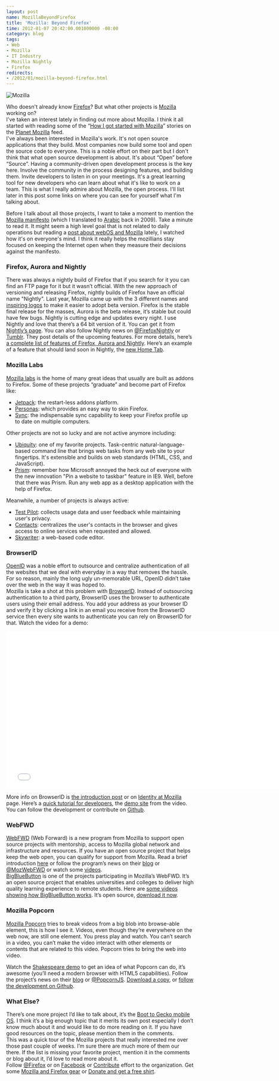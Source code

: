 ```yaml
---
layout: post
name: MozillaBeyondFirefox
title: 'Mozilla: Beyond Firefox'
time: 2012-01-07 20:42:00.001000000 -08:00
category: blog
tags:
- Web
- Mozilla
- IT Industry
- Mozilla Nightly
- Firefox
redirects:
- /2012/01/mozilla-beyond-firefox.html
---
```

<img class="imageOnRight" title="Mozilla" src="{{ site.baseurl }}public/images/MozillaBeyondFirefox/MozillaLogo.jpg">  

Who doesn't already know [Firefox](http://www.mozilla.org/en-US/firefox/fx/)? But what other projects is [Mozilla](http://www.mozilla.org/) working on?   
I've taken an interest lately in finding out more about Mozilla. I think it all started with reading some of the “[How I got started with Mozilla](https://wiki.mozilla.org/index.php?title=Mozilla.org/Contribute/Stories&amp;amp;diff=377200&amp;amp;oldid=prev "Mozilla.org/Contribute/Stories&amp;amp;diff=377200&amp;amp;oldid=prev")” stories on the [Planet Mozilla](http://planet.mozilla.org/) feed.   
I've always been interested in Mozilla's work. It's not open source applications that they build. Most companies now build some tool and open the source code to everyone. This is a noble effort on their part but I don't think that what open source development is about. It's about “Open” before “Source”. Having a community-driven open development process is the key here. Involve the community in the process designing features, and building them. Invite developers to listen in on your meetings. It's a great learning tool for new developers who can learn about what it's like to work on a team. This is what I really admire about Mozilla, the open process. I'll list later in this post some links on where you can see for yourself what I'm talking about.  

Before I talk about all those projects, I want to take a moment to mention the [Mozilla manifesto](http://www.mozilla.org/about/manifesto.en.html) (which I translated to [Arabic](http://www.mozilla.org/about/manifesto.ar.html) back in 2009). Take a minute to read it. It might seem a high level goal that is not related to daily operations but reading a [post about webOS and Mozilla](http://philikon.wordpress.com/2011/12/11/take-webos-mozilla/) lately, I watched how it's on everyone's mind. I think it really helps the mozillians stay focused on keeping the Internet open when they measure their decisions against the manifesto.  

### Firefox, Aurora and Nightly
There was always a nightly build of Firefox that if you search for it you can find an FTP page for it but it wasn’t official. With the new approach of versioning and releasing Firefox, nightly builds of Firefox have an official name "Nightly". Last year, Mozilla came up with the 3 different names and [inspiring logos](http://downloadsquad.switched.com/2011/04/11/new-firefox-nightly-and-aurora-logos-unearthed-and-how-to-enabl/) to make it easier to adopt beta version. Firefox is the stable final release for the masses, Aurora is the beta release, it’s stable but could have few bugs. Nightly is cutting edge and updates every night. I use Nightly and love that there’s a 64 bit version of it. You can get it from [Nightly’s page](http://nightly.mozilla.org/). You can also follow Nightly news on [@FirefoxNightly](https://twitter.com/#!/firefoxnightly) or [Tumblr](http://firefoxnightly.tumblr.com/). They post details of the upcoming features. For more details, here’s [a complete list of features of Firefox, Aurora and Nightly](https://wiki.mozilla.org/Features/Release_Tracking). Here’s an example of a feature that should land soon in Nightly, the [new Home Tab](http://people.mozilla.com/~jboriss/specs/home_tab_first_iteration_spec1.png).

### Mozilla Labs

[Mozilla labs](http://mozillalabs.com/) is the home of many great ideas that usually are built as addons to Firefox. Some of these projects “graduate” and become part of Firefox like:  
- [Jetpack](http://mozillalabs.com/jetpack/): the restart-less addons platform.  
- [Personas](http://mozillalabs.com/personas/): which provides an easy way to skin Firefox.  
- [Sync](http://mozillalabs.com/sync/): the indispensable sync capability to keep your Firefox profile up to date on multiple computers.

Other projects are not so lucky and are not active anymore including:

- [Ubiquity](http://mozillalabs.com/ubiquity/): one of my favorite projects. Task-centric natural-language-based command line that brings web tasks from any web site to your fingertips. It's extensible and builds on web standards (HTML, CSS, and JavaScript).  
- [Prism](http://mozillalabs.com/prism/): remember how Microsoft annoyed the heck out of everyone with the new innovation "Pin a website to taskbar" feature in IE9. Well, before that there was Prism. Run any web app as a desktop application with the help of Firefox.  

Meanwhile, a number of projects is always active:

- [Test Pilot](http://mozillalabs.com/testpilot/): collects usage data and user feedback while maintaining user's privacy.  <li>[Contacts](http://mozillalabs.com/contacts/): centralizes the user's contacts in the browser and gives access to online services when requested and allowed.  
- [Skywriter](http://mozillalabs.com/skywriter/): a web-based code editor.

### BrowserID
[OpenID](http://en.wikipedia.org/wiki/OpenID) was a noble effort to outsource and centralize authentication of all the websites that we deal with everyday in a way that removes the hassle. For so reason, mainly the long ugly un-memorable URL, OpenID didn’t take over the web in the way it was hoped to.  
Mozilla is take a shot at this problem with [BrowserID](http://www.BrowserID.org). Instead of outsourcing authentication to a third party, BrowserID uses the browser to authenticate users using their email address. You add your address as your browser ID and verify it by clicking a link in an email you receive from the BrowserID service then every site wants to authenticate you can rely on BrowserID for that. Watch the video for a demo:  
    
<iframe width="750" height="422" src="//www.youtube.com/embed/l0t9yDLAmFo" frameborder="0" allowfullscreen></iframe>

More info on BrowserID is [the introduction post](http://identity.mozilla.com/post/7616727542/introducing-browserid-a-better-way-to-sign-in) or on [Identity at Mozilla](http://identity.mozilla.com/) page. Here’s a [quick tutorial for developers](https://browserid.org/developers), the [demo site](http://myfavoritebeer.org/) from the video. You can follow the development or contribute on [Github](https://github.com/mozilla/browserid).

### WebFWD
[WebFWD](https://webfwd.org) (Web Forward) is a new program from Mozilla to support open source projects with mentorship, access to Mozilla global network and infrastructure and resources. If you have an open source project that helps keep the web open, you can qualify for support from Mozilla. Read a brief introduction [here](https://webfwd.org/about/index.html) or follow the program’s news on their [blog](http://blog.webfwd.org/) or [@MozWebFWD](https://twitter.com/#!/mozwebfwd) or watch some [videos](http://vimeo.com/webfwd).  
[BigBlueButton](http://bigbluebutton.org/) is one of the projects participating in Mozilla’s WebFWD. It’s an open source project that enables universities and colleges to deliver high quality learning experience to remote students. Here are [some videos showing how BigBlueButton works](http://bigbluebutton.org/content/videos). It’s open source, [download it now](http://code.google.com/p/bigbluebutton/).

### Mozilla Popcorn
[Mozilla Popcorn](http://mozillapopcorn.org/) tries to break videos from a big blob into browse-able element, this is how I see it. Videos, even though they’re everywhere on the web now, are still one element. You press play and watch. You can’t search in a video, you can’t make the video interact with other elements or contents that are related to this video. Popcorn tries to bring the web into video.  

Watch the [Shakespeare demo](http://katehudsondesign.com/demos/popcornmacbeth/) to get an idea of what Popcorn can do, it’s awesome (you’ll need a modern browser with HTML5 capabilities). Follow the project’s news on their [blog](http://mozillapopcorn.org/blog/) or [@PopcornJS](https://twitter.com/#!/popcornjs). [Download a copy](http://mozillapopcorn.org/popcornjs/), or [follow the development on Github](https://github.com/webmademovies/popcorn-js).

### What Else?
There’s one more project I’d like to talk about, it’s the [Boot to Gecko mobile OS](https://wiki.mozilla.org/B2G). I think it’s a big enough topic that it merits its own post especially I don’t know much about it and would like to do more reading on it. If you have good resources on the topic, please mention them in the comments.  
This was a quick tour of the Mozilla projects that really interested me over those past couple of weeks. I’m sure there are much more of them our there. If the list is missing your favorite project, mention it in the comments or blog about it, I’d love to read more about it.  
Follow [@Firefox](https://twitter.com/#!/firefox) or on [Facebook](https://www.facebook.com/Firefox) or [Contribute](https://www.mozilla.org/contribute/) effort to the organization. Get some [Mozilla and Firefox gear](http://store.mozilla.org/) or [Donate and get a free shirt](https://donate.mozilla.org/page/contribute/openwebfund?WT.ac=shirt_us).     